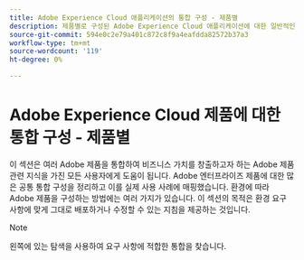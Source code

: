```yaml
---
title: Adobe Experience Cloud 애플리케이션의 통합 구성 - 제품별
description: 제품별로 구성된 Adobe Experience Cloud 애플리케이션에 대한 일반적인 통합 구성
source-git-commit: 594e0c2e79a401c872c8f9a4eafdda82572b37a3
workflow-type: tm+mt
source-wordcount: '119'
ht-degree: 0%

---
```



# Adobe Experience Cloud 제품에 대한 통합 구성 - 제품별

이 섹션은 여러 Adobe 제품을 통합하여 비즈니스 가치를 창출하고자 하는 Adobe 제품 관련 지식을 가진 모든 사용자에게 도움이 됩니다.  Adobe 엔터프라이즈 제품에 대한 많은 공통 통합 구성을 정리하고 이를 실제 사용 사례에 매핑했습니다.  환경에 따라 Adobe 제품을 구성하는 방법에는 여러 가지가 있습니다.  이 섹션의 목적은 환경 요구 사항에 맞게 그대로 배포하거나 수정할 수 있는 지침을 제공하는 것입니다.

>[!NOTE]
>
>왼쪽에 있는 탐색을 사용하여 요구 사항에 적합한 통합을 찾습니다.
